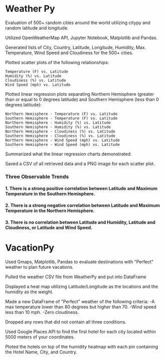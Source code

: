 # Weather Py

   Evaluation of 500+ random cities around the world utilizing citypy and random latitude and longitude.
   
   Utilized OpenWeatherMap API, Jupyter Notebook, Matplotlib and Pandas.
   
   Generated lists of City, Country, Latitude, Longitude, Humidity, Max. Temperature, Wind Speed 
   and Cloudiness for the 500+ cities.
   
   Plotted scatter plots of the following relationships:

    Temperature (F) vs. Latitude
    Humidity (%) vs. Latitude
    Cloudiness (%) vs. Latitude
    Wind Speed (mph) vs. Latitude

   Plotted linear regression plots separating Northern Hemisphere (greater than or equal to 0 degrees 
   latitude) and Southern Hemisphere (less than 0 degrees latitude):

    Northern Hemisphere - Temperature (F) vs. Latitude
    Southern Hemisphere - Temperature (F) vs. Latitude
    Northern Hemisphere - Humidity (%) vs. Latitude
    Southern Hemisphere - Humidity (%) vs. Latitude
    Northern Hemisphere - Cloudiness (%) vs. Latitude
    Southern Hemisphere - Cloudiness (%) vs. Latitude
    Northern Hemisphere - Wind Speed (mph) vs. Latitude
    Southern Hemisphere - Wind Speed (mph) vs. Latitude

   Summarized what the linear regression charts demonstrated.

   Saved a CSV of all retrieved data and a PNG image for each scatter plot.
   
   ### Three Observable Trends
   #### 1. There is a strong positive correlation between Latitude and Maximum Temperature in the Southern Hemisphere.
   #### 2. There is a strong negative correlation between Latitude and Maximum Temperature in the Northern Hemisphere.
   #### 3. There is no correlation between Latitude and Humidity, Latitude and Cloudiness, or Latitude and Wind Speed.
     
        


# VacationPy


   Used Gmaps, Matplotlib, Pandas to evaluate destinations with "Perfect" weather to plan future 
   vacations.
 
   Pulled the weather CSV file from WeatherPy and put into DataFrame
   
   Displayed a heat map utilizing Latitude/Longitude as the locations and the humidity as the weight.
   
   Made a new DataFrame of "Perfect" weather of the following criteria:
   -A max temperature lower than 80 degrees but higher than 70.
   -Wind speed less than 10 mph.
   -Zero cloudiness.

   Dropped any rows that did not contain all three conditions.

   Used Google Places API to find the first hotel for each city located within 5000 meters of your 
   coordinates.

   Ploted the hotels on top of the humidity heatmap with each pin containing the Hotel Name, City, and 
   Country.
